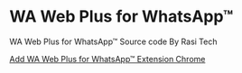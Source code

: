 # WA Web Plus for WhatsApp™

WA Web Plus for WhatsApp™ Source code By Rasi Tech

<a href="https://chrome.google.com/webstore/detail/wa-web-plus-for-whatsapp/ekcgkejcjdcmonfpmnljobemcbpnkamh">Add WA Web Plus for WhatsApp™ Extension Chrome</a>
